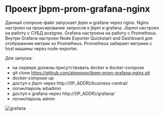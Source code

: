 # Проект jbpm-prom-grafana-nginx

Данный compose-файл запускает jbpm и grafana через nginx. Nginx настроен на проксирование запросов к jbpm и grafana. Jbpmn настроен на работу с СУБД postgres.
Grafana настроена на работу с Prometheus. Внутри Grafana настроен Node Exporter Quickstart and Dashboard для отображение метрик из Prometheus.
Prometheus забирает метрики с host машины через node-exporter.

Для запуска:
 - на сервере должны присутствовать docker и docker-compose
 - git clone https://github.com/alnpopov/jbpm-prom-grafana-nginx.git
 - docker-compose up
 - доступ к jbpm через http://{IP_ADDR}/business-central/
 - логин/пароль wbadmin
 - доступ к grafana через http://{IP_ADDR}/grafana/
 - логин/пароль admin

![grafana](https://user-images.githubusercontent.com/70564689/136741346-22d79ffa-640b-4490-99bf-49a7752dde85.png)
